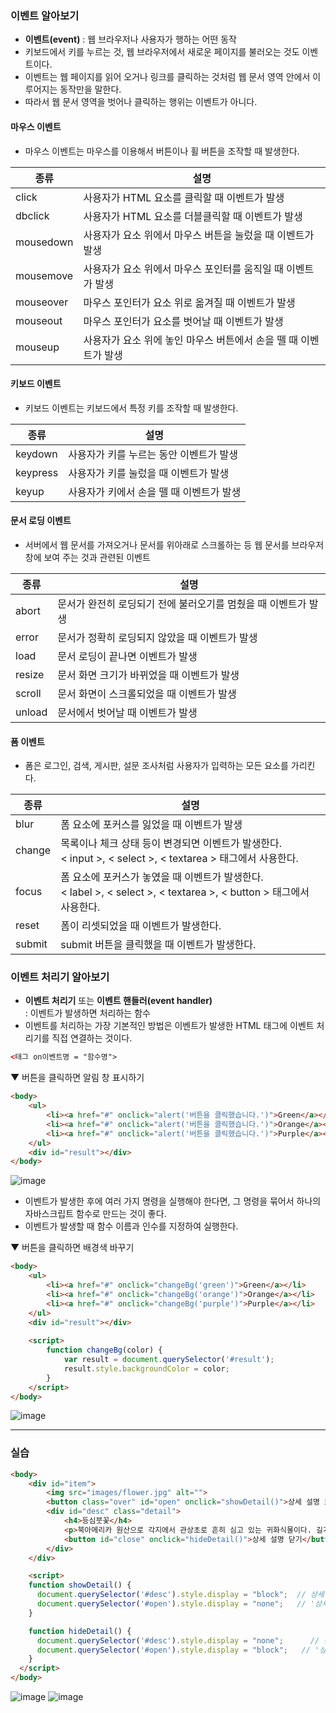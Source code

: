 ### 이벤트 알아보기

- **이벤트(event)** : 웹 브라우저나 사용자가 행하는 어떤 동작
- 키보드에서 키를 누르는 것, 웹 브라우저에서 새로운 페이지를 불러오는 것도 이벤트이다.
- 이벤트는 웹 페이지를 읽어 오거나 링크를 클릭하는 것처럼 웹 문서 영역 안에서 이루어지는 동작만을 말한다.
- 따라서 웹 문서 영역을 벗어나 클릭하는 행위는 이벤트가 아니다.

#### 마우스 이벤트

- 마우스 이벤트는 마우스를 이용해서 버튼이나 휠 버튼을 조작할 때 발생한다.

종류|설명
--|--
click | 사용자가 HTML 요소를 클릭할 때 이벤트가 발생
dbclick | 사용자가 HTML 요소를 더블클릭할 때 이벤트가 발생
mousedown | 사용자가 요소 위에서 마우스 버튼을 눌렀을 때 이벤트가 발생
mousemove | 사용자가 요소 위에서 마우스 포인터를 움직일 때 이벤트가 발생
mouseover | 마우스 포인터가 요소 위로 옮겨질 때 이벤트가 발생
mouseout | 마우스 포인터가 요소를 벗어날 때 이벤트가 발생
mouseup | 사용자가 요소 위에 놓인 마우스 버튼에서 손을 뗄 때 이벤트가 발생

#### 키보드 이벤트

- 키보드 이벤트는 키보드에서 특정 키를 조작할 때 발생한다.

종류 | 설명
--|--
keydown | 사용자가 키를 누르는 동안 이벤트가 발생
keypress | 사용자가 키를 눌렀을 때 이벤트가 발생
keyup | 사용자가 키에서 손을 뗄 때 이벤트가 발생

#### 문서 로딩 이벤트

- 서버에서 웹 문서를 가져오거나 문서를 위아래로 스크롤하는 등 웹 문서를 브라우저 창에 보여 주는 것과 관련된 이벤트

종류 | 설명
--|--
abort | 문서가 완전히 로딩되기 전에 불러오기를 멈췄을 때 이벤트가 발생
error | 문서가 정확히 로딩되지 않았을 때 이벤트가 발생
load | 문서 로딩이 끝나면 이벤트가 발생
resize | 문서 화면 크기가 바뀌었을 때 이벤트가 발생
scroll | 문서 화면이 스크롤되었을 때 이벤트가 발생
unload | 문서에서 벗어날 때 이벤트가 발생

#### 폼 이벤트

- 폼은 로그인, 검색, 게시판, 설문 조사처럼 사용자가 입력하는 모든 요소를 가리킨다.

종류|설명
--|--
blur | 폼 요소에 포커스를 잃었을 때 이벤트가 발생
change | 목록이나 체크 상태 등이 변경되면 이벤트가 발생한다. <br>< input >, < select >, < textarea > 태그에서 사용한다.
focus | 폼 요소에 포커스가 놓였을 때 이벤트가 발생한다. <br> < label >, < select >, < textarea >, < button > 태그에서 사용한다.
reset | 폼이 리셋되었을 때 이벤트가 발생한다.
submit | submit 버튼을 클릭했을 때 이벤트가 발생한다.

### 이벤트 처리기 알아보기

- **이벤트 처리기** 또는 **이벤트 핸들러(event handler)** <br> : 이벤트가 발생하면 처리하는 함수
- 이벤트를 처리하는 가장 기본적인 방법은 이벤트가 발생한 HTML 태그에 이벤트 처리기를 직접 연결하는 것이다.

```html
<태그 on이벤트명 = "함수명">
```

▼ 버튼을 클릭하면 알림 창 표시하기
```html
<body>
	<ul>
		<li><a href="#" onclick="alert('버튼을 클릭했습니다.')">Green</a></li>
		<li><a href="#" onclick="alert('버튼을 클릭했습니다.')">Orange</a></li>
		<li><a href="#" onclick="alert('버튼을 클릭했습니다.')">Purple</a></li>
	</ul>		
	<div id="result"></div>
</body>
```

![image](https://github.com/Seonghyun-Park/Web/assets/121333241/65f649bd-3002-44c5-b16e-10c540b7d5dc)

- 이벤트가 발생한 후에 여러 가지 명령을 실행해야 한다면, 그 명령을 묶어서 하나의 자바스크립트 함수로 만드는 것이 좋다.
- 이벤트가 발생할 때 함수 이름과 인수를 지정하여 실행한다.

▼ 버튼을 클릭하면 배경색 바꾸기
```html
<body>
	<ul>
		<li><a href="#" onclick="changeBg('green')">Green</a></li>
		<li><a href="#" onclick="changeBg('orange')">Orange</a></li>
		<li><a href="#" onclick="changeBg('purple')">Purple</a></li>
	</ul>		
	<div id="result"></div>
	
	<script>
		function changeBg(color) {
			var result = document.querySelector('#result');
			result.style.backgroundColor = color;
		}
	</script>
</body>
```
![image](https://github.com/Seonghyun-Park/Web/assets/121333241/35aafe8e-e2bf-4b68-b036-e8e343d290e4)

---
### 실습

```html
<body>
	<div id="item">
		<img src="images/flower.jpg" alt="">
		<button class="over" id="open" onclick="showDetail()">상세 설명 보기</button>
		<div id="desc" class="detail">
			<h4>등심붓꽃</h4>
			<p>북아메리카 원산으로 각지에서 관상초로 흔히 심고 있는 귀화식물이다. 길가나 잔디밭에서 흔히 볼 수 있다. 아주 작은 씨앗을 무수히 많이 가지고 있는데 바람을 이용해 씨앗들을 날려보내거나, 뿌리줄기를 통해 동일한 개체들을 많이 만들어 냄으로써 번식한다. </p>
			<button id="close" onclick="hideDetail()">상세 설명 닫기</button>
		</div>
	</div>	

	<script>
    function showDetail() {
      document.querySelector('#desc').style.display = "block";	// 상세 설명 부분을 화면에 표시
      document.querySelector('#open').style.display = "none";   // '상세 설명 보기' 단추를 화면에서 감춤
    }

    function hideDetail() {
      document.querySelector('#desc').style.display = "none";	   // 상세 설명 부분을 화면에서 감춤
      document.querySelector('#open').style.display = "block";	 // '상세 설명 보기' 단추를 화면에 표시
    }
  </script>
</body>
```

![image](https://github.com/Seonghyun-Park/Web/assets/121333241/295c5dac-53d3-4955-8579-06745dc119ec)
![image](https://github.com/Seonghyun-Park/Web/assets/121333241/3757d449-bc08-40b8-ab5c-89a6865530a6)
